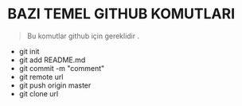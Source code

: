 # BAZI TEMEL GITHUB KOMUTLARI

> Bu komutlar github için gereklidir .

* git init
* git add README.md
* git commit -m "comment"
* git remote url
* git push origin master
* git clone url
